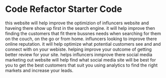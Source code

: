# Code Refactor Starter Code
this website will help improve the optimizion of influncers website and haveing there show up first in the search engine. it will help improve then finding the customers that fit there bussnes needs when searching for them on the couch, on the go or from home.
influncers looking to improve there online reputation. it will help optimize what potential customers see and and connect with on your webiste. helping improve your outcome of getting better review for your site.
helps influncers inmprove there social media marketing out website will help find what social media site will be best for you to get the best customers that suit you using analytics to find the right markets and increase your leads.